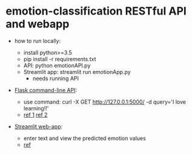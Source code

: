 # emotion-classification RESTful API and webapp

- how to run locally: 
    - install python>=3.5
    - pip install -r requirements.txt
    - API: python emotionAPI.py
    - Streamlit app: streamlit run emotionApp.py
        - needs running API

- [Flask command-line API](emotionAPI.py): 
    - use command: curl -X GET http://127.0.0.1:5000/ -d query='I love learning!!'
    - [ref 1](https://towardsdatascience.com/deploying-a-machine-learning-model-as-a-rest-api-4a03b865c166) [ref 2](https://www.datacamp.com/community/tutorials/machine-learning-models-api-python)

- [Streamlit web-app](emotionApp.py):
    - enter text and view the predicted emotion values
    - [ref](https://github.com/kmjoshi/intro_to_streamlit)
